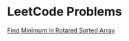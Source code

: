 # LeetCode Problems

[Find Minimum in Rotated Sorted Array](https://github.com/allabakashb/DSA/blob/main/leetcode/Find%20Minimum%20in%20Rotated%20Sorted%20Array.md)
